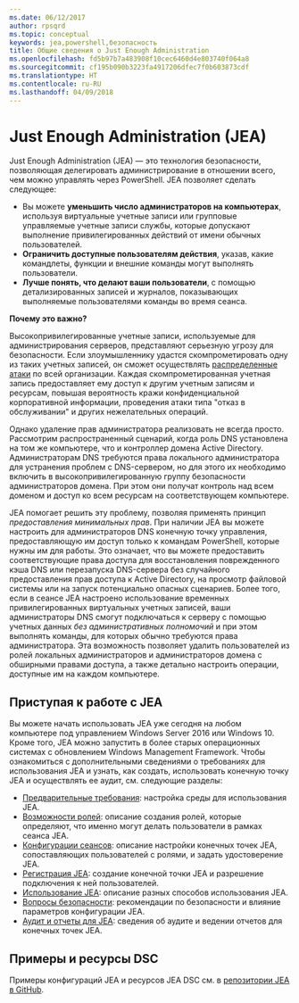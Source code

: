 ```yaml
---
ms.date: 06/12/2017
author: rpsqrd
ms.topic: conceptual
keywords: jea,powershell,безопасность
title: Общие сведения о Just Enough Administration
ms.openlocfilehash: fd5b97b7a483908f10cec6460d4e803740f064a8
ms.sourcegitcommit: cf195b090b3223fa4917206dfec7f0b603873cdf
ms.translationtype: HT
ms.contentlocale: ru-RU
ms.lasthandoff: 04/09/2018
---
```

# <a name="just-enough-administration"></a>Just Enough Administration (JEA)

Just Enough Administration (JEA) — это технология безопасности, позволяющая делегировать администрирование в отношении всего, чем можно управлять через PowerShell.
JEA позволяет сделать следующее:

- Вы можете **уменьшить число администраторов на компьютерах**, используя виртуальные учетные записи или групповые управляемые учетные записи службы, которые допускают выполнение привилегированных действий от имени обычных пользователей.
- **Ограничить доступные пользователям действия**, указав, какие командлеты, функции и внешние команды могут выполнять пользователи.
- **Лучше понять, что делают ваши пользователи**, с помощью детализированных записей и журналов, показывающих выполняемые пользователями команды во время сеанса.

**Почему это важно?**

Высокопривилегированные учетные записи, используемые для администрирования серверов, представляют серьезную угрозу для безопасности.
Если злоумышленнику удастся скомпрометировать одну из таких учетных записей, он сможет осуществлять [распределенные атаки](http://aka.ms/pth) по всей организации.
Каждая скомпрометированная учетная запись предоставляет ему доступ к другим учетным записям и ресурсам, повышая вероятность кражи конфиденциальной корпоративной информации, проведения атаки типа "отказ в обслуживании" и других нежелательных операций.

Однако удаление прав администратора реализовать не всегда просто.
Рассмотрим распространенный сценарий, когда роль DNS установлена на том же компьютере, что и контроллер домена Active Directory.
Администраторам DNS требуются права локального администратора для устранения проблем с DNS-сервером, но для этого их необходимо включить в высокопривилегированную группу безопасности администраторов домена.
При этом они получат контроль над всем доменом и доступ ко всем ресурсам на соответствующем компьютере.

JEA помогает решить эту проблему, позволяя применять принцип *предоставления минимальных прав*.
При наличии JEA вы можете настроить для администраторов DNS конечную точку управления, предоставляющую им доступ только к командам PowerShell, которые нужны им для работы.
Это означает, что вы можете предоставить соответствующие права доступа для восстановления поврежденного кэша DNS или перезапуска DNS-сервера без случайного предоставления прав доступа к Active Directory, на просмотр файловой системы или на запуск потенциально опасных сценариев.
Более того, если в сеансе JEA настроено использование временных привилегированных виртуальных учетных записей, ваши администраторы DNS смогут подключаться к серверу с помощью учетных данных *без административных полномочий* и при этом выполнять команды, для которых обычно требуются права администратора.
Эта возможность позволяет удалить пользователей из ролей локальных администраторов и администраторов домена с обширными правами доступа, а также детально настроить операции, доступные им на каждом компьютере.

## <a name="get-started-with-jea"></a>Приступая к работе с JEA

Вы можете начать использовать JEA уже сегодня на любом компьютере под управлением Windows Server 2016 или Windows 10.
Кроме того, JEA можно запустить в более старых операционных системах с обновлением Windows Management Framework.
Чтобы ознакомиться с дополнительными сведениями о требованиях для использования JEA и узнать, как создать, использовать конечную точку JEA и осуществлять ее аудит, см. следующие разделы:

- [Предварительные требования](prerequisites.md): настройка среды для использования JEA.
- [Возможности ролей](role-capabilities.md): описание создания ролей, которые определяют, что именно могут делать пользователи в рамках сеанса JEA.
- [Конфигурации сеансов](session-configurations.md): описание настройки конечных точек JEA, сопоставляющих пользователей с ролями, и задать удостоверение JEA.
- [Регистрация JEA](register-jea.md): создание конечной точки JEA и разрешение подключения к ней пользователей.
- [Использование JEA](using-jea.md): описание разных способов использования JEA.
- [Вопросы безопасности](security-considerations.md): рекомендации по безопасности и влияние параметров конфигурации JEA.
- [Аудит и отчеты для JEA](audit-and-report.md): сведения об аудите и ведении отчетов для конечных точек JEA.

## <a name="samples-and-dsc-resource"></a>Примеры и ресурсы DSC

Примеры конфигураций JEA и ресурсов JEA DSC см. в [репозитории JEA в GitHub](https://github.com/PowerShell/JEA).